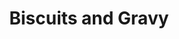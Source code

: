 ---
title: "Biscuits and Gravy"
price: "$8.00"
category: "Breakfast"
img: "src/images/menu/burrito.jpg"
desc: "Homemade biscuits covered with country gravy"
---